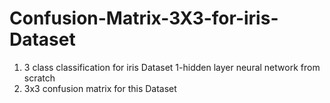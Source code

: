 # Confusion-Matrix-3X3-for-iris-Dataset
1. 3 class classification for iris Dataset 1-hidden layer neural network from scratch
2. 3x3 confusion matrix for this Dataset
